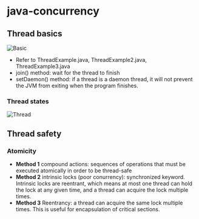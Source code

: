 # java-concurrency
## Thread basics
![Basic](https://github.com/jasplil/java-concurrency/assets/39994190/702691b0-25c9-4a77-afec-574dea13fe03)
- Refer to ThreadExample.java, ThreadExample2.java, ThreadExample3.java
- join() method: wait for the thread to finish
- setDaemon() method: if a thread is a daemon thread, it will not prevent the JVM from exiting when the program finishes.

### Thread states
![Thread](https://media.geeksforgeeks.org/wp-content/uploads/20230620182419/Lifecycle-and-States-of-a-Thread-in-Java-768.png)
## Thread safety 
### Atomicity
- **Method 1** compound actions: sequences of operations that must be executed atomically in order to be thread-safe
- **Method 2** intrinsic locks (poor conurrency): synchronized keyword. Intrinsic locks are reentrant, which means at most one thread can hold the lock at any given time, and a thread can acquire the lock multiple times.
- **Method 3** Reentrancy: a thread can acquire the same lock multiple times. This is useful for encapsulation of critical sections.

